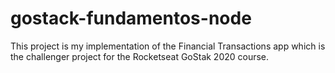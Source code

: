 # gostack-fundamentos-node
This project is my implementation of the Financial Transactions app which is the challenger project for the Rocketseat GoStak 2020 course.
